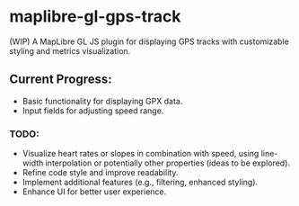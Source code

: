 # maplibre-gl-gps-track

(WIP) A MapLibre GL JS plugin for displaying GPS tracks with customizable styling and metrics visualization.

## Current Progress:
- Basic functionality for displaying GPX data.
- Input fields for adjusting speed range.

### TODO:
- Visualize heart rates or slopes in combination with speed, using line-width interpolation or potentially other properties  (ideas to be explored).
- Refine code style and improve readability.
- Implement additional features (e.g., filtering, enhanced styling).
- Enhance UI for better user experience.
